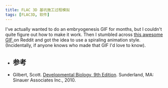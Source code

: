 ```yaml
---
title: FLAC 3D 基坑施工过程模拟
tags: [FLAC3D, 软件]
---
```



I've actually wanted to do an embryogenesis GIF for months, but I couldn't quite figure out how to make it work. Then I stumbled across <a href="http://imgur.com/0MNXclx" target="_blank">this awesome GIF </a> on Reddit and got the idea to use a spiraling animation style. (Incidentally, if anyone knows who made that GIF I'd love to know).

 

<ul class="sources"> 
<li> <h2> 参考 </h2></li>
<li> Gilbert, Scott. <u>Developmental Biology, 9th Edition</u>. Sunderland, MA: Sinauer Associates Inc., 2010. 
</li>
</ul>